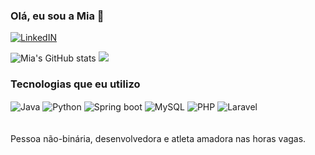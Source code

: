 ### Olá, eu sou a Mia 👋

[![LinkedIN](https://img.shields.io/badge/LinkedIn-0077B5?style=for-the-badge&logo=linkedin&logoColor=white)](https://www.linkedin.com/in/mia-b-75a522266/)


![Mia's GitHub stats](https://github-readme-stats.vercel.app/api?username=MiaB-Dev&show_icons=true&theme=tokyonight)
![](https://github-readme-stats.vercel.app/api/top-langs/?username=MiaB-Dev&theme=tokyonight)




### Tecnologias que eu utilizo

<div style="display: inline_block">
    <img align="center" alt="Java" src="https://img.shields.io/badge/Java-ED8B0F?style=for-the-badge&logo=openjdk&logoColor=white">
    <img align="center" alt="Python" src="https://img.shields.io/badge/Python-3776AB?style=for-the-badge&logo=python&logoColor=white">
    <img align="center" alt="Spring boot" src="https://img.shields.io/badge/Spring-6DB33F?style=for-the-badge&logo=spring&logoColor=white">
    <img align="center" alt="MySQL" src="https://img.shields.io/badge/MySQL-005C84?style=for-the-badge&logo=mysql&logoColor=white">
    <img align="center" alt="PHP" src="https://img.shields.io/badge/PHP-777BB4?style=for-the-badge&logo=php&logoColor=white">
    <img align="center" alt="Laravel" src="https://img.shields.io/badge/Laravel-FF2D20?style=for-the-badge&logo=laravel&logoColor=white">
</div><br/><br/>
Pessoa não-binária, desenvolvedora e atleta amadora nas horas vagas.
